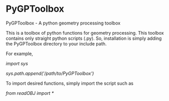 # PyGPToolbox
PyGPToolbox - A python geometry processing toolbox

This is a toolbox of python functions for geometry processing. This toolbox contains only straight python scripts (.py). So, installation is simply adding the PyGPToolbox directory to your include path.


For example,

_import sys_

_sys.path.append('/path/to/PyGPToolbox')_


To import desired functions, simply import the script such as

_from readOBJ import *_

